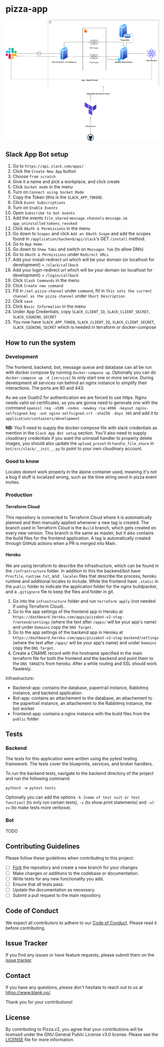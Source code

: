 # pizza-app

![Infrastructure Diagram](https://github.com//blankoslo/Pizza.v2/blob/main/README/infrastructure.png?raw=true)

## Slack App Bot setup
1. Go to `https://api.slack.com/apps/`
2. Click the `Create New App` button
3. Choose `from scratch`
4. Give it a name and pick a workplace, and click create
5. Click `Socket mode` in the menu
6. Turn on `Connect using Socket Mode`
7. Copy the Token (this is the `SLACK_APP_TOKEN`).
8. Click `Event Subscriptions`
9. Turn on `Enable Events`
10. Open `Subscribe to bot events`
11. Add the events `file_shared` `message.channels` `message.im`  `app_uninstalled` `tokens_revoked`
12. Click `OAuth & Permissions` in the menu
13. Go down to `Scopes` and click `Add an OAuth Scope` and add the scopes found in `/application/backend/api/slack`'s GET `/install` method.
14. Go to `App Home`
15. Go down to `Show Tabs` and switch on `Messages Tab` (to allow DMs)
16. Go to `OAuth & Permissions` under `Redirect URLs`
17. Add your install-redirect url which will be your domain (or localhost for development) + `/slack/callback`
18. Add your login-redirect url which will be your domain (or localhost for development) + `/login/callback`
19. Click `Slash Commands` in the menu
20. Click `Create new command`
21. Fill in `/set-pizza-channel` under `command`, fill in `This sets the current channel as the pizza channel` under `Short Description`
22. Click `save`
23. Click `Basic Information` in the menu
24. Under App Credentials, copy `SLACK_CLIENT_ID`, `SLACK_CLIENT_SECRET`, `SLACK_SIGNING_SECRET`
25. You now have `SLACK_APP_TOKEN`, `SLACK_CLIENT_ID`, `SLACK_CLIENT_SECRET`, `SLACK_SIGNING_SECRET` which is needed in terraform or docker-compose

## How to run the system

### Development
The frontend, backend, bot, message queue and database can all be run with docker compose by running `docker-compose up`. Optionally you can do `docker-compose up -d [service]` to only start one or more service. During development all services run behind an nginx instance to simplify their interactions. The ports are 80 and 443.

As we use Ouath2 for authentication we are forced to use https. Nginx needs valid ssl certificates, so you are gonna need to generate one with the command `openssl req -x509 -nodes -newkey rsa:4096 -keyout nginx-selfsigned.key -out nginx-selfsigned.crt -sha256 -days 365` and add it to `application/containers/development`

**NB:** You'll need to supply the docker-compose file with slack credentials as mention in the `Slack App Bot setup` section. You'll also need to supply cloudinary credentials if you want the uninstall handler to properly delete images, you should also update the `upload_preset` in `handle_file_share` in `bot/src/slack/__init__.py` to point to your own cloudinary account.

### Good to know
Locales doesnt work properly in the alpine container used, meaning it's not a bug if stuff is localized wrong, such as the time string send in pizza event invites.

### Production
#### Terraform Cloud
This repository is connected to Terraform Cloud where it is automatically planned and then manually applied whenever a new tag is created.
The branch used in Terraform Cloud is the `Build` branch, which gets created on every new version. This branch is the same as master, but it also contains the build files for the frontend application.
A tag is automatically created through GitHub actions when a PR is merged into Main.

#### Heroku
We are using terraform to describe the infrastructure, which can be found in the `/infrastructure` folder. In addition to this the backend/bot have `Procfile`, `runtime.txt`, and `.locales` files that describe the process, heroku runtime and additional locales to include. While the frontend have `.static` in the `public` folder to indicate the application folder for the nginx buildpacker, and a `.gitignore` file to keep the files and folder in git.

1. Go into the `infrastructure` folder and run `terraform apply` (not needed if using Terraform Cloud).
2. Go to the app settings of the frontend app in Heroku at `https://dashboard.heroku.com/apps/pizzabot-v2-stag-frontend/settings` (where the text after `/apps/` will be your app's name) and under `Domains` copy the `DNS Target`.
3. Go to the app settings of the backend app in Heroku at `https://dashboard.heroku.com/apps/pizzabot-v2-stag-backend/settings` (where the text after `/apps/` will be your app's name) and under `Domains` copy the `DNS Target`.
4. Create a CNAME record with the hostname specified in the main terraform file for both the frontend and the backend and point them to the `DNS TARGET`s from heroku. After a while routing and SSL should work flawlesly.

Infrastructure:
* Backend-app: contains the database, papertrail instance, Rabbitmq instance, and backend application  
* Bot-app: contains an attachement to the database, an attachement to the papertrail instance, an attachement to the Rabbitmq instance, the bot worker
* Frontend-app: contains a nginx instance with the build files from the `public` folder

## Tests
### Backend
The tests for this application were written using the pytest testing framework. The tests cover the blueprints, services, and broker handlers.

To run the backend tests, navigate to the backend directory of the project and run the following command:
```
python3 -m pytest tests
```
Optionally you can add the options `-k [name of test suit or test function]` (to only run certain tests), `-s` (to show print statements) and `-v`/`-vv` (to make tests more verbose).

### Bot
TODO

## Contributing Guidelines

Please follow these guidelines when contributing to this project:

- [ ] [Fork](https://docs.github.com/en/get-started/quickstart/fork-a-repo) the repository and create a new branch for your changes.
- [ ] Make changes or additions to the codebase or documentation.
- [ ] Write tests for any new functionality you add.
- [ ] Ensure that all tests pass.
- [ ] Update the documentation as necessary.
- [ ] Submit a pull request to the main repository.

## Code of Conduct

We expect all contributors to adhere to our [Code of Conduct](https://github.com/blankoslo/Pizza.v2/blob/main/CODE_OF_CONDUCT.md). Please read it before contributing.

## Issue Tracker

If you find any issues or have feature requests, please submit them on the [issue tracker](https://github.com/blankoslo/Pizza.v2/issues).

## Contact

If you have any questions, please don't hesitate to reach out to us at https://www.blank.no/.

Thank you for your contributions!

## License

By contributing to Pizza.v2, you agree that your contributions will be licensed under the GNU General Public License v3.0 license. Please see the [LICENSE](https://github.com/blankoslo/Pizza.v2/blob/main/LICENSE) file for more information.
